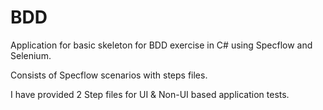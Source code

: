 # BDD

Application for basic skeleton for BDD exercise in C# using Specflow and Selenium.

Consists of Specflow scenarios with steps files.

I have provided 2 Step files for UI & Non-UI based application tests.
